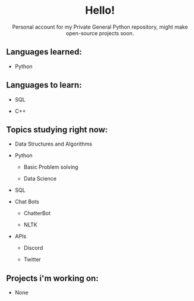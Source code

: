 <div align="center">

# Hello! 
Personal account for my Private General Python repository, might make open-source projects soon.

</div>

## Languages learned:

- Python  

## Languages to learn:

- SQL

- C++

## Topics studying right now:

- Data Structures and Algorithms  

- Python 

  - Basic Problem solving 

  - Data Science   

- SQL

- Chat Bots

  - ChatterBot
  
  - NLTK

- APIs

  - Discord
  
  - Twitter
  
## Projects i'm working on:

- None
